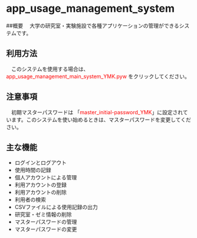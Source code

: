 # app_usage_management_system

##概要
　大学の研究室・実験施設で各種アプリケーションの管理ができるシステムです。

## 利用方法
　このシステムを使用する場合は、 <font color="red">app_usage_management_main_system_YMK.pyw</font> をクリックしてください。

## 注意事項
　初期マスターパスワードは 「<span style="color: red; ">master_initial-password_YMK</span>」に設定されています。このシステムを使い始めるときは、マスターパスワードを変更してください。
 
## 主な機能

* ログインとログアウト
* 使用時間の記録
* 個人アカウントによる管理
* 利用アカウントの登録
* 利用アカウントの削除
* 利用者の検索
* CSVファイルによる使用記録の出力
* 研究室・ゼミ情報の削除
* マスターパスワードの管理
* マスターパスワードの変更
